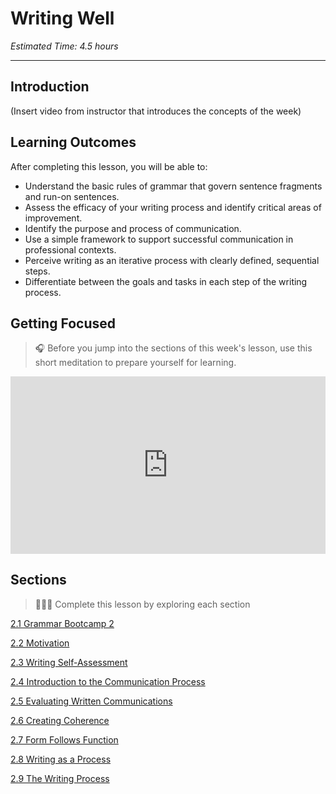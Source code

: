 # Writing Well
*Estimated Time: 4.5 hours*

---
## Introduction
(Insert video from instructor that introduces the concepts of the week)


## Learning Outcomes

After completing this lesson, you will be able to:
- Understand the basic rules of grammar that govern sentence fragments and run-on sentences.
- Assess the efficacy of your writing process and identify critical areas of improvement.
- Identify the purpose and process of communication.
- Use a simple framework to support successful communication in professional contexts.
- Perceive writing as an iterative process with clearly defined, sequential steps.
- Differentiate between the goals and tasks in each step of the writing process.

## Getting Focused

>🎧 Before you jump into the sections of this week's lesson, use this short meditation to prepare yourself for learning. 

<div style="position: relative; padding-bottom: 56.25%; height: 0;"><iframe src="https://www.youtube.com/embed/cEqZthCaMpo" title="YouTube video player" frameborder="0" allow="accelerometer; autoplay; clipboard-write; encrypted-media; gyroscope; picture-in-picture" allowfullscreen style="position: absolute; top: 0; left: 0; width: 100%; height: 100%;"></iframe></div>


## Sections

> 👩🏿‍🏫 Complete this lesson by exploring each section

[2.1 Grammar Bootcamp 2](/communicating-for-success/writing-well/grammar-bootcamp-2.md)

[2.2 Motivation](/communicating-for-success/writing-well/motivation.md)

[2.3 Writing Self-Assessment](/communicating-for-success/writing-well/writing-self-assessment.md)

[2.4 Introduction to the Communication Process](/communicating-for-success/introduction-to-the-communication-process.md)

[2.5 Evaluating Written Communications](/communicating-for-success/writing-well/evaluating-written-communications.md)

[2.6 Creating Coherence](/communicating-for-success/writing-well/creating-cohesion.md)

[2.7 Form Follows Function](/communicating-for-success/writing-well/form-function.md)

[2.8 Writing as a Process](/communicating-for-success/writing-well/writing-as-a-process.md)

[2.9 The Writing Process](/communicating-for-success/writing-well/the-writing-process.md)
